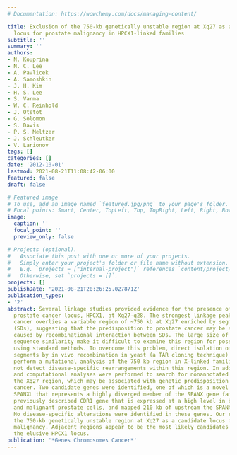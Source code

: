 ```yaml
---
# Documentation: https://wowchemy.com/docs/managing-content/

title: Exclusion of the 750-kb genetically unstable region at Xq27 as a candidate
  locus for prostate malignancy in HPCX1-linked families
subtitle: ''
summary: ''
authors:
- N. Kouprina
- N. C. Lee
- A. Pavlicek
- A. Samoshkin
- J. H. Kim
- H. S. Lee
- S. Varma
- W. C. Reinhold
- J. Otstot
- G. Solomon
- S. Davis
- P. S. Meltzer
- J. Schleutker
- V. Larionov
tags: []
categories: []
date: '2012-10-01'
lastmod: 2021-08-21T11:08:42-06:00
featured: false
draft: false

# Featured image
# To use, add an image named `featured.jpg/png` to your page's folder.
# Focal points: Smart, Center, TopLeft, Top, TopRight, Left, Right, BottomLeft, Bottom, BottomRight.
image:
  caption: ''
  focal_point: ''
  preview_only: false

# Projects (optional).
#   Associate this post with one or more of your projects.
#   Simply enter your project's folder or file name without extension.
#   E.g. `projects = ["internal-project"]` references `content/project/deep-learning/index.md`.
#   Otherwise, set `projects = []`.
projects: []
publishDate: '2021-08-21T20:26:25.027871Z'
publication_types:
- '2'
abstract: Several linkage studies provided evidence for the presence of the hereditary
  prostate cancer locus, HPCX1, at Xq27-q28. The strongest linkage peak of prostate
  cancer overlies a variable region of ~750 kb at Xq27 enriched by segmental duplications
  (SDs), suggesting that the predisposition to prostate cancer may be a genomic disorder
  caused by recombinational interaction between SDs. The large size of SDs and their
  sequence similarity make it difficult to examine this region for possible rearrangements
  using standard methods. To overcome this problem, direct isolation of a set of genomic
  segments by in vivo recombination in yeast (a TAR cloning technique) was used to
  perform a mutational analysis of the 750 kb region in X-linked families. We did
  not detect disease-specific rearrangements within this region. In addition, transcriptome
  and computational analyses were performed to search for nonannotated genes within
  the Xq27 region, which may be associated with genetic predisposition to prostate
  cancer. Two candidate genes were identified, one of which is a novel gene termed
  SPANXL that represents a highly diverged member of the SPANX gene family, and the
  previously described CDR1 gene that is expressed at a high level in both normal
  and malignant prostate cells, and mapped 210 kb of upstream the SPANX gene cluster.
  No disease-specific alterations were identified in these genes. Our results exclude
  the 750-kb genetically unstable region at Xq27 as a candidate locus for prostate
  malignancy. Adjacent regions appear to be the most likely candidates to identify
  the elusive HPCX1 locus.
publication: '*Genes Chromosomes Cancer*'
---
```

